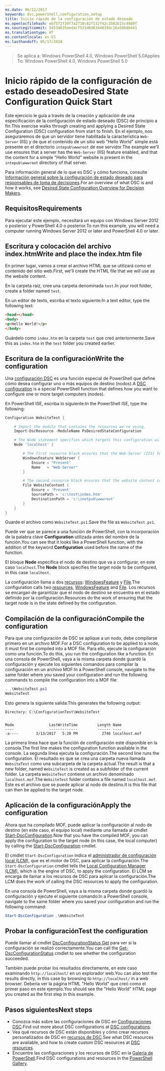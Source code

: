 ```yaml
---
ms.date: 06/12/2017
keywords: dsc,powershell,configuration,setup
title: Inicio rápido de la configuración de estado deseado
ms.openlocfilehash: eb7572f39f7a2710c82f132f42c3502b15c48d0f
ms.sourcegitcommit: 54534635eedacf531d8d6344019dc16a50b8b441
ms.translationtype: HT
ms.contentlocale: es-ES
ms.lasthandoff: 05/17/2018
---
```

> <span data-ttu-id="3afbd-103">Se aplica a: Windows PowerShell 4.0, Windows PowerShell 5.0</span><span class="sxs-lookup"><span data-stu-id="3afbd-103">Applies To: Windows PowerShell 4.0, Windows PowerShell 5.0</span></span>

# <a name="desired-state-configuration-quick-start"></a><span data-ttu-id="3afbd-104">Inicio rápido de la configuración de estado deseado</span><span class="sxs-lookup"><span data-stu-id="3afbd-104">Desired State Configuration Quick Start</span></span>

<span data-ttu-id="3afbd-105">Este ejercicio le guía a través de la creación y aplicación de una especificación de la configuración de estado deseado (DSC) de principio a fin.</span><span class="sxs-lookup"><span data-stu-id="3afbd-105">This exercise walks through creating and applying a Desired State Configuration (DSC) configuration from start to finish.</span></span>
<span data-ttu-id="3afbd-106">En el ejemplo, nos aseguraremos de que un servidor tiene habilitada la característica `Web-Server` (IIS) y de que el contenido de un sitio web "Hello World" simple está presente en el directorio `intepub\wwwroot` de ese servidor.</span><span class="sxs-lookup"><span data-stu-id="3afbd-106">The example we'll use ensures that a server has the `Web-Server` (IIS) feature enabled, and that the content for a simple "Hello World" website is present in the `intepub\wwwroot` directory of that server.</span></span>

<span data-ttu-id="3afbd-107">Para información general de lo que es DSC y cómo funciona, consulte [Información general sobre la configuración de estado deseado para responsables de toma de decisiones](decisionMaker.md).</span><span class="sxs-lookup"><span data-stu-id="3afbd-107">For an overview of what DSC is and how it works, see [Desired State Configuration Overview for Decision Makers](decisionMaker.md).</span></span>

## <a name="requirements"></a><span data-ttu-id="3afbd-108">Requisitos</span><span class="sxs-lookup"><span data-stu-id="3afbd-108">Requirements</span></span>

<span data-ttu-id="3afbd-109">Para ejecutar este ejemplo, necesitará un equipo con Windows Server 2012 o posterior y PowerShell 4.0 o posterior.</span><span class="sxs-lookup"><span data-stu-id="3afbd-109">To run this example, you will need a computer running Windows Server 2012 or later and PowerShell 4.0 or later.</span></span>

## <a name="write-and-place-the-indexhtm-file"></a><span data-ttu-id="3afbd-110">Escritura y colocación del archivo index.htm</span><span class="sxs-lookup"><span data-stu-id="3afbd-110">Write and place the index.htm file</span></span>

<span data-ttu-id="3afbd-111">En primer lugar, vamos a crear el archivo HTML que se utilizará como el contenido del sitio web.</span><span class="sxs-lookup"><span data-stu-id="3afbd-111">First, we'll create the HTML file that we will use as the website content.</span></span>

<span data-ttu-id="3afbd-112">En la carpeta raíz, cree una carpeta denominada `test`.</span><span class="sxs-lookup"><span data-stu-id="3afbd-112">In your root folder, create a folder named `test`.</span></span>

<span data-ttu-id="3afbd-113">En un editor de texto, escriba el texto siguiente:</span><span class="sxs-lookup"><span data-stu-id="3afbd-113">In a text editor, type the following text:</span></span>

```html
<head></head>
<body>
<p>Hello World!</p>
</body>
```

<span data-ttu-id="3afbd-114">Guárdelo como `index.htm` en la carpeta `test` que creó anteriormente.</span><span class="sxs-lookup"><span data-stu-id="3afbd-114">Save this as `index.htm` in the `test` folder you created earlier.</span></span>

## <a name="write-the-configuration"></a><span data-ttu-id="3afbd-115">Escritura de la configuración</span><span class="sxs-lookup"><span data-stu-id="3afbd-115">Write the configuration</span></span>

<span data-ttu-id="3afbd-116">Una [configuración DSC](configurations.md) es una función especial de PowerShell que define cómo desea configurar uno o más equipos de destino (nodos).</span><span class="sxs-lookup"><span data-stu-id="3afbd-116">A [DSC configuration](configurations.md) is a special PowerShell function that defines how you want to configure one or more target computers (nodes).</span></span>

<span data-ttu-id="3afbd-117">En PowerShell ISE, escriba lo siguiente:</span><span class="sxs-lookup"><span data-stu-id="3afbd-117">In the PowerShell ISE, type the following:</span></span>

```powershell
Configuration WebsiteTest {

    # Import the module that contains the resources we're using.
    Import-DscResource -ModuleName PsDesiredStateConfiguration

    # The Node statement specifies which targets this configuration will be applied to.
    Node 'localhost' {

        # The first resource block ensures that the Web-Server (IIS) feature is enabled.
        WindowsFeature WebServer {
            Ensure = "Present"
            Name   = "Web-Server"
        }

        # The second resource block ensures that the website content copied to the website root folder.
        File WebsiteContent {
            Ensure = 'Present'
            SourcePath = 'c:\test\index.htm'
            DestinationPath = 'c:\inetpub\wwwroot'
        }
    }
}
```

<span data-ttu-id="3afbd-118">Guarde el archivo como `WebsiteTest.ps1`.</span><span class="sxs-lookup"><span data-stu-id="3afbd-118">Save the file as `WebsiteTest.ps1`.</span></span>

<span data-ttu-id="3afbd-119">Puede ver que se parece a una función de PowerShell, con la incorporación de la palabra clave **Configuration** utilizada antes del nombre de la función.</span><span class="sxs-lookup"><span data-stu-id="3afbd-119">You can see that it looks like a PowerShell function, with the addition of the keyword **Configuration** used before the name of the function.</span></span>

<span data-ttu-id="3afbd-120">El bloque **Node** especifica el nodo de destino que va a configurar, en este caso `localhost`.</span><span class="sxs-lookup"><span data-stu-id="3afbd-120">The **Node** block specifies the target node to be configured, in this case `localhost`.</span></span>

<span data-ttu-id="3afbd-121">La configuración llama a dos [recursos](resources.md): [WindowsFeature](windowsFeatureResource.md) y [File](fileResource.md).</span><span class="sxs-lookup"><span data-stu-id="3afbd-121">The configuration calls two [resources](resources.md), [WindowsFeature](windowsFeatureResource.md) and [File](fileResource.md).</span></span>
<span data-ttu-id="3afbd-122">Los recursos se encargan de garantizar que el nodo de destino se encuentra en el estado definido por la configuración.</span><span class="sxs-lookup"><span data-stu-id="3afbd-122">Resources do the work of ensuring that the target node is in the state defined by the configuration.</span></span>

## <a name="compile-the-configuration"></a><span data-ttu-id="3afbd-123">Compilación de la configuración</span><span class="sxs-lookup"><span data-stu-id="3afbd-123">Compile the configuration</span></span>

<span data-ttu-id="3afbd-124">Para que una configuración de DSC se aplique a un nodo, debe compilarse primero en un archivo MOF.</span><span class="sxs-lookup"><span data-stu-id="3afbd-124">For a DSC configuration to be applied to a node, it must first be compiled into a MOF file.</span></span>
<span data-ttu-id="3afbd-125">Para ello, ejecute la configuración como una función.</span><span class="sxs-lookup"><span data-stu-id="3afbd-125">To do this, you run the configuration like a function.</span></span>
<span data-ttu-id="3afbd-126">En una consola de PowerShell, vaya a la misma carpeta donde guardó la configuración y ejecute los siguientes comandos para compilar la configuración en un archivo MOF:</span><span class="sxs-lookup"><span data-stu-id="3afbd-126">In a PowerShell console, navigate to the same folder where you saved your configuration and run the following commands to compile the configuration into a MOF file:</span></span>

```powershell
. .\WebsiteTest.ps1
WebsiteTest
```

<span data-ttu-id="3afbd-127">Esto genera la siguiente salida:</span><span class="sxs-lookup"><span data-stu-id="3afbd-127">This generates the following output:</span></span>

```
Directory: C:\ConfigurationTest\WebsiteTest


Mode                LastWriteTime         Length Name
----                -------------         ------ ----
-a----        3/13/2017   5:20 PM           2746 localhost.mof
```

<span data-ttu-id="3afbd-128">La primera línea hace que la función de configuración esté disponible en la consola.</span><span class="sxs-lookup"><span data-stu-id="3afbd-128">The first line makes the configuration function available in the console.</span></span>
<span data-ttu-id="3afbd-129">La segunda línea ejecuta la configuración.</span><span class="sxs-lookup"><span data-stu-id="3afbd-129">The second line runs the configuration.</span></span>
<span data-ttu-id="3afbd-130">El resultado es que se crea una carpeta nueva llamada `WebsiteTest` como una subcarpeta de la carpeta actual.</span><span class="sxs-lookup"><span data-stu-id="3afbd-130">The result is that a new folder, named `WebsiteTest` is created as a subfolder of the current folder.</span></span>
<span data-ttu-id="3afbd-131">La carpeta `WebsiteTest` contiene un archivo denominado `localhost.mof`.</span><span class="sxs-lookup"><span data-stu-id="3afbd-131">The `WebsiteTest` folder contains a file named `localhost.mof`.</span></span>
<span data-ttu-id="3afbd-132">Este es el archivo que se puede aplicar al nodo de destino.</span><span class="sxs-lookup"><span data-stu-id="3afbd-132">It is this file that can then be applied to the target node.</span></span>

## <a name="apply-the-configuration"></a><span data-ttu-id="3afbd-133">Aplicación de la configuración</span><span class="sxs-lookup"><span data-stu-id="3afbd-133">Apply the configuration</span></span>

<span data-ttu-id="3afbd-134">Ahora que ha compilado MOF, puede aplicar la configuración al nodo de destino (en este caso, el equipo local) mediante una llamada al cmdlet [Start-DscConfiguration](/reference/5.1/PSDesiredStateConfiguration/Start-DscConfiguration).</span><span class="sxs-lookup"><span data-stu-id="3afbd-134">Now that you have the compiled MOF, you can apply the configuration to the target node (in this case, the local computer) by calling the [Start-DscConfiguration](/reference/5.1/PSDesiredStateConfiguration/Start-DscConfiguration) cmdlet.</span></span>

<span data-ttu-id="3afbd-135">El cmdlet `Start-DscConfiguration` indica el [administrador de configuración local (LCM)](metaConfig.md), que es el motor de DSC, para aplicar la configuración.</span><span class="sxs-lookup"><span data-stu-id="3afbd-135">The `Start-DscConfiguration` cmdlet tells the [Local Configuration Manager (LCM)](metaConfig.md), which is the engine of DSC, to apply the configuration.</span></span>
<span data-ttu-id="3afbd-136">El LCM se encarga de llamar a los recursos de DSC para aplicar la configuración.</span><span class="sxs-lookup"><span data-stu-id="3afbd-136">The LCM does the work of calling the DSC resources to apply the configuration.</span></span>

<span data-ttu-id="3afbd-137">En una consola de PowerShell, vaya a la misma carpeta donde guardó la configuración y ejecute el siguiente comando:</span><span class="sxs-lookup"><span data-stu-id="3afbd-137">In a PowerShell console, navigate to the same folder where you saved your configuration and run the following command:</span></span>

```powershell
Start-DscConfiguration .\WebsiteTest
```

## <a name="test-the-configuration"></a><span data-ttu-id="3afbd-138">Probar la configuración</span><span class="sxs-lookup"><span data-stu-id="3afbd-138">Test the configuration</span></span>

<span data-ttu-id="3afbd-139">Puede llamar al cmdlet [DscConfigurationStatus Get](/reference/5.1/PSDesiredStateConfiguration/Get-DscConfigurationStatus) para ver si la configuración se realizó correctamente.</span><span class="sxs-lookup"><span data-stu-id="3afbd-139">You can call the [Get-DscConfigurationStatus](/reference/5.1/PSDesiredStateConfiguration/Get-DscConfigurationStatus) cmdlet to see whether the configuration succeeded.</span></span>

<span data-ttu-id="3afbd-140">También puede probar los resultados directamente, en este caso examinando `http://localhost/` en un explorador web.</span><span class="sxs-lookup"><span data-stu-id="3afbd-140">You can also test the results directly, in this case by browsing to `http://localhost/` in a web browser.</span></span>
<span data-ttu-id="3afbd-141">Debería ver la página HTML "Hello World" que creó como el primer paso en este ejemplo.</span><span class="sxs-lookup"><span data-stu-id="3afbd-141">You should see the "Hello World" HTML page you created as the first step in this example.</span></span>

## <a name="next-steps"></a><span data-ttu-id="3afbd-142">Pasos siguientes</span><span class="sxs-lookup"><span data-stu-id="3afbd-142">Next steps</span></span>

- <span data-ttu-id="3afbd-143">Conozca más sobre las configuraciones de DSC en [Configuraciones DSC](configurations.md).</span><span class="sxs-lookup"><span data-stu-id="3afbd-143">Find out more about DSC configurations at [DSC configurations](configurations.md).</span></span>
- <span data-ttu-id="3afbd-144">Vea qué recursos de DSC están disponibles y cómo crear recursos personalizados de DSC en [recursos de DSC](resources.md).</span><span class="sxs-lookup"><span data-stu-id="3afbd-144">See what DSC resources are available, and how to create custom DSC resources at [DSC resources](resources.md).</span></span>
- <span data-ttu-id="3afbd-145">Encuentre las configuraciones y los recursos de DSC en la [Galería de PowerShell](https://www.powershellgallery.com/).</span><span class="sxs-lookup"><span data-stu-id="3afbd-145">Find DSC configurations and resources in the [PowerShell Gallery](https://www.powershellgallery.com/).</span></span>